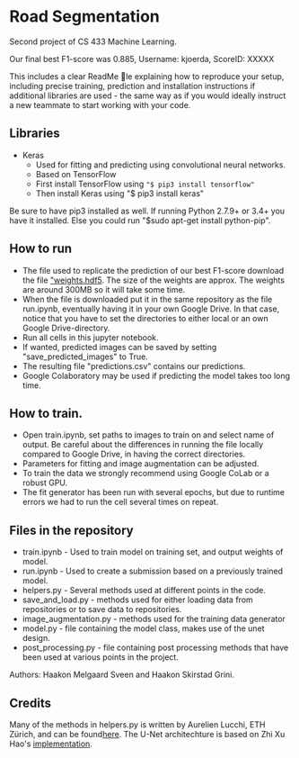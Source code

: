 # Road Segmentation 
Second project of CS 433 Machine Learning.

Our final best F1-score was 0.885, Username: kjoerda, ScoreID: XXXXX

This includes
a clear ReadMe le explaining how to reproduce your setup, including precise training, prediction and
installation instructions if additional libraries are used - the same way as if you would ideally instruct
a new teammate to start working with your code.

## Libraries
* Keras 
    * Used for fitting and predicting using convolutional neural networks.    
    * Based on TensorFlow
    * First install TensorFlow using ```"$ pip3 install tensorflow"```
    * Then install  Keras using "$ pip3 install keras"
    
Be sure to have pip3 installed as well. If running Python 2.7.9+ or 3.4+ you have it installed. Else you could run "$sudo apt-get install python-pip".

## How to run
* The file used to replicate the prediction of our best F1-score download the file ["weights.hdf5](https://drive.google.com/open?id=1-JNxaj61NFn7zXYk_xUIwuxA5E9vl2Od). The size of the weights are approx. The weights are around 300MB so it will take some time.
* When the file is downloaded put it in the same repository as the file run.ipynb, eventually having it in your own Google Drive. In that case, notice that you have to set the directories to either local or an own Google Drive-directory.
* Run all cells in this jupyter notebook.
* If wanted, predicted images can be saved by setting "save_predicted_images" to True.
* The resulting file "predictions.csv" contains our predictions.
* Google Colaboratory may be used if predicting the model takes too long time.



## How to train.
* Open train.ipynb, set paths to images to train on and select name of output. Be careful about the differences in running the file locally compared to Google Drive, in having the correct directories.
* Parameters for fitting and image augmentation can be adjusted.
* To train the data we strongly recommend using Google CoLab or a robust GPU. 
* The fit generator has been run with several epochs, but due to runtime errors we had to run the cell several times on repeat. 

## Files in the repository
* train.ipynb - Used to train model on training set, and output weights of model.
* run.ipynb - Used to create a submission based on a previously trained model.
* helpers.py - Several methods used at different points in the code.
* save_and_load.py - methods used for either loading data from repositories or to save data to repositories.
* image_augmentation.py - methods used for the training data generator
* model.py - file containing the model class, makes use of the unet design.
* post_processing.py - file containing post processing methods that have been used at various points in the project.


Authors: Haakon Melgaard Sveen and Haakon Skirstad Grini.

## Credits
Many of the methods in helpers.py is written by Aurelien Lucchi, ETH Zürich, and can be found[here](https://github.com/epfml/ML_course/blob/master/projects/project2/project_road_segmentation/tf_aerial_images.py). The U-Net architechture is based on Zhi Xu Hao's [implementation](https://github.com/zhixuhao/unet).

